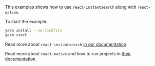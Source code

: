 This examples shows how to use `react-instantsearch` along with `react-native`.

To start the example:

```sh
yarn install --no-lockfile
yarn start
```

Read more about `react-instantsearch` [in our documentation](https://community.algolia.com/instantsearch.js/react/).

Read more about `react-native` and how to run projects in [their documentation](https://facebook.github.io/react-native/docs/getting-started.html).
